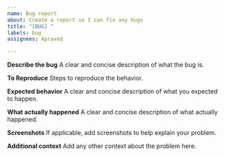 ```yaml
---
name: Bug report
about: Create a report so I can fix any bugs
title: "[BUG] "
labels: bug
assignees: Apraxed

---
```


**Describe the bug**
A clear and concise description of what the bug is.

**To Reproduce**
Steps to reproduce the behavior.

**Expected behavior**
A clear and concise description of what you expected to happen.

**What actually happened**
A clear and concise description of what actually happened.

**Screenshots**
If applicable, add screenshots to help explain your problem.

**Additional context**
Add any other context about the problem here.
